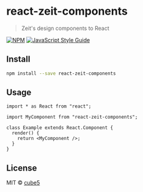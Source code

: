 # react-zeit-components

> Zeit's design components to React

[![NPM](https://img.shields.io/npm/v/react-zeit-components.svg)](https://www.npmjs.com/package/react-zeit-components) [![JavaScript Style Guide](https://img.shields.io/badge/code_style-standard-brightgreen.svg)](https://standardjs.com)

## Install

```bash
npm install --save react-zeit-components
```

## Usage

```tsx
import * as React from "react";

import MyComponent from "react-zeit-components";

class Example extends React.Component {
  render() {
    return <MyComponent />;
  }
}
```

## License

MIT © [cube5](https://github.com/cube5)
